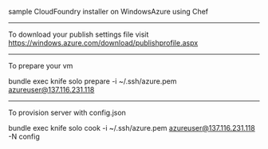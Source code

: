 sample CloudFoundry installer on WindowsAzure using Chef

----

To download your publish settings file visit https://windows.azure.com/download/publishprofile.aspx

----

To prepare your vm

bundle exec knife solo prepare -i ~/.ssh/azure.pem azureuser@137.116.231.118

----

To provision server with config.json

bundle exec knife solo cook -i ~/.ssh/azure.pem azureuser@137.116.231.118 -N config